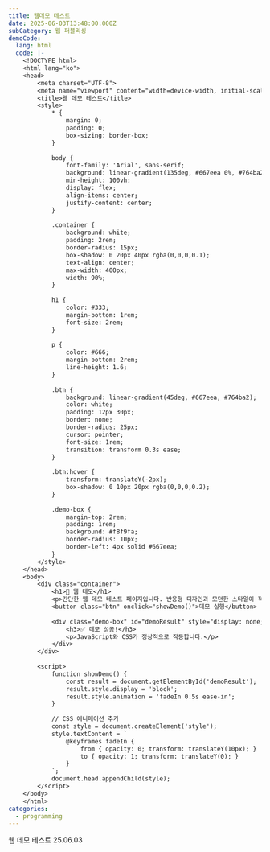 ```yaml
---
title: 웹데모 테스트
date: 2025-06-03T13:48:00.000Z
subCategory: 웹 퍼블리싱
demoCode:
  lang: html
  code: |-
    <!DOCTYPE html>
    <html lang="ko">
    <head>
        <meta charset="UTF-8">
        <meta name="viewport" content="width=device-width, initial-scale=1.0">
        <title>웹 데모 테스트</title>
        <style>
            * {
                margin: 0;
                padding: 0;
                box-sizing: border-box;
            }
            
            body {
                font-family: 'Arial', sans-serif;
                background: linear-gradient(135deg, #667eea 0%, #764ba2 100%);
                min-height: 100vh;
                display: flex;
                align-items: center;
                justify-content: center;
            }
            
            .container {
                background: white;
                padding: 2rem;
                border-radius: 15px;
                box-shadow: 0 20px 40px rgba(0,0,0,0.1);
                text-align: center;
                max-width: 400px;
                width: 90%;
            }
            
            h1 {
                color: #333;
                margin-bottom: 1rem;
                font-size: 2rem;
            }
            
            p {
                color: #666;
                margin-bottom: 2rem;
                line-height: 1.6;
            }
            
            .btn {
                background: linear-gradient(45deg, #667eea, #764ba2);
                color: white;
                padding: 12px 30px;
                border: none;
                border-radius: 25px;
                cursor: pointer;
                font-size: 1rem;
                transition: transform 0.3s ease;
            }
            
            .btn:hover {
                transform: translateY(-2px);
                box-shadow: 0 10px 20px rgba(0,0,0,0.2);
            }
            
            .demo-box {
                margin-top: 2rem;
                padding: 1rem;
                background: #f8f9fa;
                border-radius: 10px;
                border-left: 4px solid #667eea;
            }
        </style>
    </head>
    <body>
        <div class="container">
            <h1>🚀 웹 데모</h1>
            <p>간단한 웹 데모 테스트 페이지입니다. 반응형 디자인과 모던한 스타일이 적용되었습니다.</p>
            <button class="btn" onclick="showDemo()">데모 실행</button>
            
            <div class="demo-box" id="demoResult" style="display: none;">
                <h3>✅ 데모 성공!</h3>
                <p>JavaScript와 CSS가 정상적으로 작동합니다.</p>
            </div>
        </div>
        
        <script>
            function showDemo() {
                const result = document.getElementById('demoResult');
                result.style.display = 'block';
                result.style.animation = 'fadeIn 0.5s ease-in';
            }
            
            // CSS 애니메이션 추가
            const style = document.createElement('style');
            style.textContent = `
                @keyframes fadeIn {
                    from { opacity: 0; transform: translateY(10px); }
                    to { opacity: 1; transform: translateY(0); }
                }
            `;
            document.head.appendChild(style);
        </script>
    </body>
    </html>
categories:
  - programming
---
```

웹 데모 테스트 25.06.03
